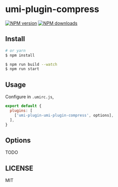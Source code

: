 # umi-plugin-compress

[![NPM version](https://img.shields.io/npm/v/umi-plugin-compress.svg?style=flat)](https://npmjs.org/package/umi-plugin-compress)
[![NPM downloads](http://img.shields.io/npm/dm/umi-plugin-compress.svg?style=flat)](https://npmjs.org/package/umi-plugin-compress)



## Install

```bash
# or yarn
$ npm install
```

```bash
$ npm run build --watch
$ npm run start
```

## Usage

Configure in `.umirc.js`,

```js
export default {
  plugins: [
    ['umi-plugin-umi-plugin-compress', options],
  ],
}
```

## Options

TODO

## LICENSE

MIT
